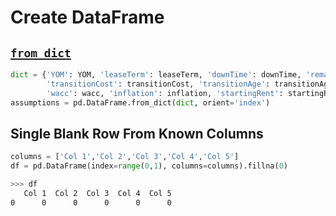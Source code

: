 # Create DataFrame

## [`from_dict`](https://pandas.pydata.org/pandas-docs/stable/generated/pandas.DataFrame.from_dict.html#pandas.DataFrame.from_dict)

```python
dict = {'YOM': YOM, 'leaseTerm': leaseTerm, 'downTime': downTime, 'remarketCost': remarketCost,
        'transitionCost': transitionCost, 'transitionAge': transitionAge, 'leasableLife': leasableLife, 'lrf': lrf,
        'wacc': wacc, 'inflation': inflation, 'startingRent': startingRent}
assumptions = pd.DataFrame.from_dict(dict, orient='index')
```

## Single Blank Row From Known Columns

```python
columns = ['Col 1','Col 2','Col 3','Col 4','Col 5']
df = pd.DataFrame(index=range(0,1), columns=columns).fillna(0)
```

```bash
>>> df
   Col 1  Col 2  Col 3  Col 4  Col 5
0      0      0      0      0      0

```
